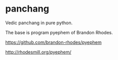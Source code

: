 # panchang
Vedic panchang in pure python.

The base is program pyephem of Brandon Rhodes.

https://github.com/brandon-rhodes/pyephem 

http://rhodesmill.org/pyephem/
